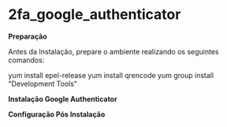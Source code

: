 # 2fa_google_authenticator

**Preparação**

Antes da Instalação, prepare o ambiente realizando os seguintes comandos:

yum install epel-release
yum install qrencode
yum group install "Development Tools"


**Instalação Google Authenticator**


**Configuração Pós Instalação**
